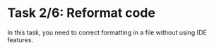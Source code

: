 # Task 2/6: Reformat code 

In this task, you need to correct formatting in a file without using IDE features.
